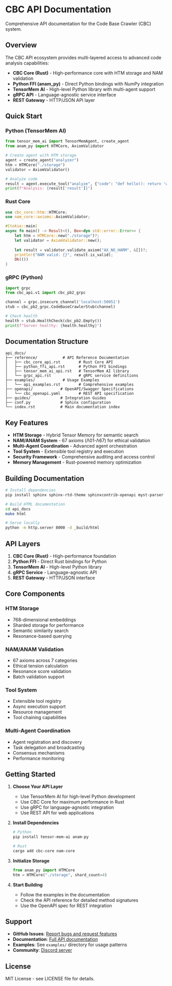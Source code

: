 # CBC API Documentation

Comprehensive API documentation for the Code Base Crawler (CBC) system.

## Overview

The CBC API ecosystem provides multi-layered access to advanced code analysis capabilities:

- **CBC Core (Rust)** - High-performance core with HTM storage and NAM validation
- **Python FFI (anam_py)** - Direct Python bindings with NumPy integration  
- **TensorMem AI** - High-level Python library with multi-agent support
- **gRPC API** - Language-agnostic service interface
- **REST Gateway** - HTTP/JSON API layer

## Quick Start

### Python (TensorMem AI)

```python
from tensor_mem_ai import TensorMemAgent, create_agent
from anam_py import HTMCore, AxiomValidator

# Create agent with HTM storage
agent = create_agent("analyzer")
htm = HTMCore("./storage")
validator = AxiomValidator()

# Analyze code
result = agent.execute_tool("analyze", {"code": "def hello(): return 'world'"})
print(f"Analysis: {result['result']}")
```

### Rust Core

```rust
use cbc_core::htm::HTMCore;
use nam_core::axioms::AxiomValidator;

#[tokio::main]
async fn main() -> Result<(), Box<dyn std::error::Error>> {
    let htm = HTMCore::new("./storage")?;
    let validator = AxiomValidator::new();
    
    let result = validator.validate_axiom("AX_NO_HARM", &[])?;
    println!("NAM valid: {}", result.is_valid);
    Ok(())
}
```

### gRPC (Python)

```python
import grpc
from cbc_api.v1 import cbc_pb2_grpc

channel = grpc.insecure_channel('localhost:50051')
stub = cbc_pb2_grpc.CodeBaseCrawlerStub(channel)

# Check health
health = stub.HealthCheck(cbc_pb2.Empty())
print(f"Server healthy: {health.healthy}")
```

## Documentation Structure

```
api_docs/
├── reference/           # API Reference Documentation
│   ├── cbc_core_api.rst        # Rust Core API
│   ├── python_ffi_api.rst      # Python FFI bindings
│   ├── tensor_mem_ai_api.rst   # TensorMem AI library
│   └── grpc_api.rst            # gRPC service definitions
├── examples/            # Usage Examples
│   └── api_examples.rst        # Comprehensive examples
├── openapi/            # OpenAPI/Swagger Specifications
│   └── cbc_openapi.yaml        # REST API specification
├── guides/             # Integration Guides
├── conf.py             # Sphinx configuration
└── index.rst           # Main documentation index
```

## Key Features

- **HTM Storage** - Hybrid Tensor Memory for semantic search
- **NAM/ANAM System** - 67 axioms (Λ01-Λ67) for ethical validation
- **Multi-Agent Coordination** - Advanced agent orchestration
- **Tool System** - Extensible tool registry and execution
- **Security Framework** - Comprehensive auditing and access control
- **Memory Management** - Rust-powered memory optimization

## Building Documentation

```bash
# Install dependencies
pip install sphinx sphinx-rtd-theme sphinxcontrib-openapi myst-parser

# Build HTML documentation
cd api_docs
make html

# Serve locally
python -m http.server 8000 -d _build/html
```

## API Layers

1. **CBC Core (Rust)** - High-performance foundation
2. **Python FFI** - Direct Rust bindings for Python
3. **TensorMem AI** - High-level Python library
4. **gRPC Service** - Language-agnostic API
5. **REST Gateway** - HTTP/JSON interface

## Core Components

### HTM Storage
- 768-dimensional embeddings
- Sharded storage for performance
- Semantic similarity search
- Resonance-based querying

### NAM/ANAM Validation
- 67 axioms across 7 categories
- Ethical tension calculation
- Resonance score validation
- Batch validation support

### Tool System
- Extensible tool registry
- Async execution support
- Resource management
- Tool chaining capabilities

### Multi-Agent Coordination
- Agent registration and discovery
- Task delegation and broadcasting
- Consensus mechanisms
- Performance monitoring

## Getting Started

1. **Choose Your API Layer**
   - Use TensorMem AI for high-level Python development
   - Use CBC Core for maximum performance in Rust
   - Use gRPC for language-agnostic integration
   - Use REST API for web applications

2. **Install Dependencies**
   ```bash
   # Python
   pip install tensor-mem-ai anam-py
   
   # Rust
   cargo add cbc-core nam-core
   ```

3. **Initialize Storage**
   ```python
   from anam_py import HTMCore
   htm = HTMCore("./storage", shard_count=4)
   ```

4. **Start Building**
   - Follow the examples in the documentation
   - Check the API reference for detailed method signatures
   - Use the OpenAPI spec for REST integration

## Support

- **GitHub Issues**: [Report bugs and request features](https://github.com/cbc-api/issues)
- **Documentation**: [Full API documentation](https://docs.cbc-api.com)
- **Examples**: See `examples/` directory for usage patterns
- **Community**: [Discord server](https://discord.gg/cbc-api)

## License

MIT License - see LICENSE file for details.